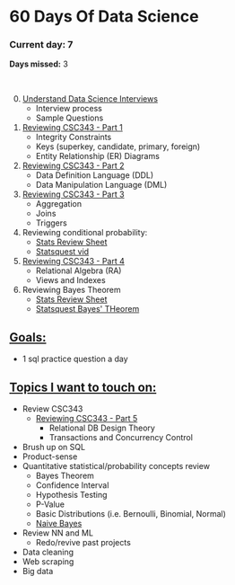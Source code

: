 # 60 Days Of Data Science

### **Current day:** 7
**Days missed:** 3

</br>

0. [Understand Data Science Interviews](./Notes/Day0.md)
   * Interview process
   * Sample Questions 
1. [Reviewing CSC343 - Part 1](./Notes/Day1.md)
   * Integrity Constraints
   * Keys (superkey, candidate, primary, foreign)
   * Entity Relationship (ER) Diagrams
2. [Reviewing CSC343 - Part 2](./Notes/Day2.md)
   * Data Definition Language (DDL)
   * Data Manipulation Language (DML)
3. [Reviewing CSC343 - Part 3](./Notes/Day3.md)
   * Aggregation
   * Joins
   * Triggers 
4. Reviewing conditional probability: 
   * [Stats Review Sheet](./Notes/Quantitative_Stats_Review.md)
   * [Statsquest vid]([https://www.youtube.com/watch?v=_IgyaD7vOOA)
5. [Reviewing CSC343 - Part 4](./Notes/Day3.md)
   * Relational Algebra (RA)
   * Views and Indexes
6. Reviewing Bayes Theorem
   * [Stats Review Sheet](./Notes/Quantitative_Stats_Review.md)
   * [Statsquest Bayes' THeorem]([https://www.youtube.com/watch?v=_IgyaD7vOOA)

## <u>**Goals:**</u>
* 1 sql practice question a day

## <u>**Topics I want to touch on:**</u>
* Review CSC343
  * [Reviewing CSC343 - Part 5]()
    * Relational DB Design Theory
    * Transactions and Concurrency Control
* Brush up on SQL
* Product-sense
* Quantitative statistical/probability concepts review
  * Bayes Theorem 
  * Confidence Interval
  * Hypothesis Testing
  * P-Value
  * Basic Distributions (i.e. Bernoulli, Binomial, Normal)
  * [Naive Bayes]([https://www.youtube.com/watch?v=_IgyaD7vOOA)
* Review NN and ML
  * Redo/revive past projects
* Data cleaning
* Web scraping
* Big data
